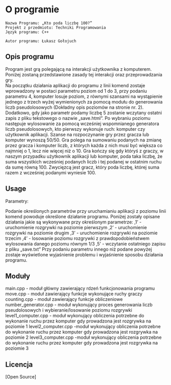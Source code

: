 # O programie

    Nazwa Programu: „Kto poda liczbę 100?”
    Projekt z przedmiotu: Techniki Programowania
    Język programu: C++

    Autor programu: Łukasz Gołojuch

## Opis programu 

   Program jest grą polegającą na interakcji użytkownika z komputerem. Poniżej zostaną przedstawione zasady tej interakcji oraz przeprowadzania gry.   
   Na początku działania aplikacji do programu z linii komend zostaje wprowadzony w postaci parametru poziom od 1 do 3, przy podaniu parametru 4, komputer losuje poziom, z równymi szansami na wystąpienie jednego z trzech wyżej wymienionych za pomocą modułu do generowania liczb pseudolosowych (Dokładny opis poziomów na stronie nr. 2). Dodatkowo, gdy jako parametr podamy liczbę 5 zostanie wczytany ostatni zapis z pliku tekstowego o nazwie „save.html”.
   Po wybraniu poziomu następuje wylosowanie za pomocą wcześniej wspomnianego generatora liczb pseudolosowych, kto pierwszy wykonuje ruch: komputer czy użytkownik aplikacji. Szanse na rozpoczynanie gry przez gracza lub komputer wynoszą 50/50.
   Gra polega na sumowaniu podanych na zmianę przez gracza i komputer liczb, z których każda z nich musi być większa co najmniej o 1, lecz nie więcej niż o 10. Gra kończy się gdy któryś z graczy, w naszym przypadku użytkownik aplikacji lub komputer, poda taka liczbę, że suma wszystkich wcześniej podanych liczb i tej podanej w ostatnim ruchu da sumę równą 100.
   Zwycięzcą jest gracz, który poda liczbę, której suma razem z wcześniej podanymi wyniesie 100.

## Usage

Parametry:

Podanie określonych parametrów przy uruchamianiu aplikacji z poziomu linii komend powoduje określone działanie programu. Poniżej zostały opisane działania jakie są wykonywane przy określonym parametrze:
‚1’ - uruchomienie rozgrywki na poziomie pierwszym
‚2’ - uruchomienie rozgrywki na poziomie drugim
‚3’ - uruchomienie rozgrywki na poziomie trzecim
‚4’ - losowanie poziomu rozgrywki z prawdopodobieństwem wylosowania danego poziomu równym 1/3
‚5’ - wczytanie ostatniego zapisu z pliku „save.txt”
Przy podaniu parametru innego niż podane powyżej zostaje wyświetlone wyjaśnienie problemu i wyjaśnienie sposobu działania programu.

## Moduły

main.cpp - moduł główny zawierający rdzeń funkcjonowania programu 
move.cpp - moduł zawierający funkcje wykonujące ruchy graczy 
counting.cpp - moduł zawierający funkcje obliczeniowe
number_generator.cpp - moduł wykonujący proces generowania liczb pseudolosowych i wybieranie/losowanie poziomu rozgrywki
level1_computer.cpp - moduł wykonujący obliczenia potrzebne do wykonanie ruchu przez komputer gdy prowadzona jest rozgrywka na poziomie 1
level2_computer.cpp -moduł wykonujący obliczenia potrzebne do wykonanie ruchu przez komputer gdy prowadzona jest rozgrywka na poziomie 2
level3_computer.cpp -moduł wykonujący obliczenia potrzebne do wykonanie ruchu przez komputer gdy prowadzona jest rozgrywka na poziomie 3

## Licencja
[Open Source]
